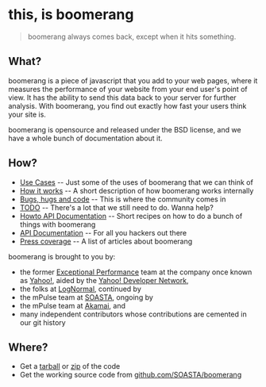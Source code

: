 # this, is boomerang

> boomerang always comes back, except when it hits something.

## What?

boomerang is a piece of javascript that you add to your web pages, where it measures
the performance of your website from your end user's point of view.  It has the ability
to send this data back to your server for further analysis.  With boomerang, you find
out exactly how fast your users think your site is.

boomerang is opensource and released under the BSD license,
and we have a whole bunch of documentation about it.

## How?

 - [Use Cases](use-cases.md) -- Just some of the uses of boomerang that we can think of
 - [How it works](methodology.md) -- A short description of how boomerang works internally
 - [Bugs, hugs and code](community.md) -- This is where the community comes in
 - [TODO](TODO.md) -- There's a lot that we still need to do.  Wanna help?
 - [Howto API Documentation](howtos/) -- Short recipes on how to do a bunch of things with boomerang
 - [API Documentation](api/) -- For all you hackers out there
 - [Press coverage](press.md) -- A list of articles about boomerang

boomerang is brought to you by:
* the former [Exceptional Performance](http://developer.yahoo.com/performance/) team at the company once known as [Yahoo!](http://www.yahoo.com/), aided by the [Yahoo! Developer Network](http://developer.yahoo.com/),
* the folks at [LogNormal](http://www.lognormal.com/), continued by
* the mPulse team at [SOASTA](https://www.soasta.com/), ongoing by
* the mPulse team at [Akamai](https://www.akamai.com/), and
* many independent contributors whose contributions are cemented in our git history

## Where?

 - Get a [tarball](https://github.com/SOASTA/boomerang/archive/master.tar.gz) or [zip](http://github.com/SOASTA/boomerang/archives/master.zip) of the code
 - Get the working source code from [github.com/SOASTA/boomerang](https://github.com/SOASTA/boomerang)

<!--
 Copyright (c) 2011, Yahoo! Inc.  All rights reserved.
 Copyright (c) 2012, Log-Normal, Inc.  All rights reserved.
 Copyright (c) 2015, SOASTA, Inc. All rights reserved.
 Copyright (c) 2017, Akamai, Inc. All rights reserved.
 Copyrights licensed under the BSD License. See the accompanying LICENSE.txt file for terms.
-->
